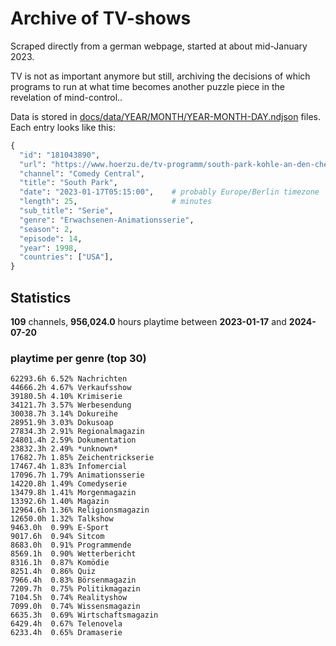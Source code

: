 # Archive of TV-shows

Scraped directly from a german webpage, started at about mid-January 2023.

TV is not as important anymore but still, archiving the decisions of which programs to run at what time
becomes another puzzle piece in the revelation of mind-control.. 

Data is stored in [docs/data/YEAR/MONTH/YEAR-MONTH-DAY.ndjson](docs/data/) files. 
Each entry looks like this:

```python
{
  "id": "181043890", 
  "url": "https://www.hoerzu.de/tv-programm/south-park-kohle-an-den-chefkoch/bid_181043890/", 
  "channel": "Comedy Central", 
  "title": "South Park", 
  "date": "2023-01-17T05:15:00",    # probably Europe/Berlin timezone 
  "length": 25,                     # minutes 
  "sub_title": "Serie", 
  "genre": "Erwachsenen-Animationsserie", 
  "season": 2, 
  "episode": 14, 
  "year": 1998, 
  "countries": ["USA"],
}
```

## Statistics

**109** channels, **956,024.0** hours playtime between **2023-01-17** and **2024-07-20**


### playtime per genre (top 30)

    62293.6h 6.52% Nachrichten
    44666.2h 4.67% Verkaufsshow
    39180.5h 4.10% Krimiserie
    34121.7h 3.57% Werbesendung
    30038.7h 3.14% Dokureihe
    28951.9h 3.03% Dokusoap
    27834.3h 2.91% Regionalmagazin
    24801.4h 2.59% Dokumentation
    23832.3h 2.49% *unknown*
    17682.7h 1.85% Zeichentrickserie
    17467.4h 1.83% Infomercial
    17096.7h 1.79% Animationsserie
    14220.8h 1.49% Comedyserie
    13479.8h 1.41% Morgenmagazin
    13392.6h 1.40% Magazin
    12964.6h 1.36% Religionsmagazin
    12650.0h 1.32% Talkshow
    9463.0h  0.99% E-Sport
    9017.6h  0.94% Sitcom
    8683.0h  0.91% Programmende
    8569.1h  0.90% Wetterbericht
    8316.1h  0.87% Komödie
    8251.4h  0.86% Quiz
    7966.4h  0.83% Börsenmagazin
    7209.7h  0.75% Politikmagazin
    7104.5h  0.74% Realityshow
    7099.0h  0.74% Wissensmagazin
    6635.3h  0.69% Wirtschaftsmagazin
    6429.4h  0.67% Telenovela
    6233.4h  0.65% Dramaserie

